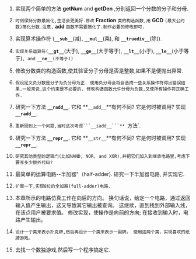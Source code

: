 1. 实现两个简单的方法 **getNum** and **getDen** ,分别返回一个分数的分子和分母.

2. `时刻保持分数最简化,生活会更美好.修改` **Fraction** `类的构造函数,用` **GCD** `(最大公约数)简化分数.注意,` **__add__** `函数不需要简化了.制作必要的修改即可.
`
3. 实现算术操作符 (**```__sub__```**(减), **```__mul__```**(乘), 和 **```__truediv__```**(除)).

4. `实现关系运算符(`**```__gt__```**(大于), **```__ge__```**(大于等于), **```__lt__```**(小于), **```__le__```**(小于等于)`, and` **```__ne__```**`(不等于))`

5. 修改分数类的构造函数,使其验证分子分母是否是整数,如果不是便抛出异常.

6. `假设定义负分数是分子为负分母为正. 使用负分母会将会造成一些关系操作符得出错误结果.一般来说,这个约束是不必要的. 修改构造函数允许分母为负数,又使所有操作符正确工作.`

7. 研究一下方法 **```__radd__```**. 它和 **```__add__```**有何不同? 它是何时被调用? 实现 **```__radd__```**.

8. `重新回到上一个问题,当时这次考虑```__iadd__```** `方法`.

9. 研究一下方法 **```__repr__```**. 它和 **```__str__```**有何不同? 它是何时被调用? 实现 **```__repr__```**.

10. `研究其他类型的逻辑门(比如NAND, NOR, and XOR),并把它们加入到继承电路里,考虑下要写多少额外代码?`

11. 最简单的运算电路--半加器"（half-adder). 研究一下半加器电路, 并实现它.

12. `扩展一下,实现8位的全加器(full-adder)电路.`

13. 本章所示的电路仿真工作在向后的方向。 换句话说，给定一个电路，通过返回输入值产生输出，这又导致其它输出被查询。 这继续，直到找到外部输入线，在该点用户被要求值。 修改实现，使操作是向前的方向; 在接收到输入时，电路产生输出。

14. `设计一个类来表示扑克牌,然后再设计一个类来表示一副牌。 使用这两个类，实现喜欢的纸牌游戏。`

15. 去找一个数独游戏,然后写一个程序搞定它.
